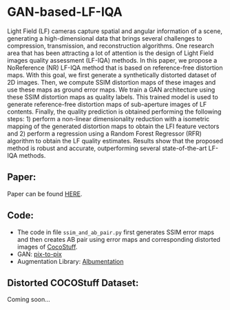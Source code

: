 # GAN-based-LF-IQA
Light Field (LF) cameras capture spatial and angular information of a scene, generating a high-dimensional data that brings several challenges to compression, transmission, and reconstruction algorithms. One research area that has been attracting a lot of attention is the design of Light Field images quality assessment (LF-IQA) methods. In this paper, we propose a NoReference (NR) LF-IQA method that is based on reference-free distortion maps. With this goal, we first generate a synthetically distorted dataset of 2D images. Then, we compute SSIM distortion maps of these images and use these maps as ground error maps. We train a GAN architecture using these SSIM distortion maps as quality labels. This trained model is used to generate reference-free distortion maps of sub-aperture images of LF contents. Finally, the quality prediction is obtained performing the following steps: 1) perform a non-linear dimensionality reduction with a isometric mapping of the generated distortion
maps to obtain the LFI feature vectors and 2) perform a regression using a Random Forest Regressor (RFR) algorithm to obtain the LF quality estimates. Results show that the proposed method is robust and accurate, outperforming several state-of-the-art LF-IQA methods. 

## Paper: 
Paper can be found [HERE](https://www.frontiersin.org/articles/10.3389/frsip.2022.815058/full). 

## Code:
- The code in file `ssim_and_ab_pair.py` first generates SSIM error maps and then creates AB pair using error maps and corresponding distorted images of [CocoStuff](https://github.com/nightrome/cocostuff). 
- GAN: [pix-to-pix](https://github.com/junyanz/pytorch-CycleGAN-and-pix2pix)
- Augmentation Library: [Albumentation](https://albumentations.ai/)

## Distorted COCOStuff Dataset:
Coming soon...
